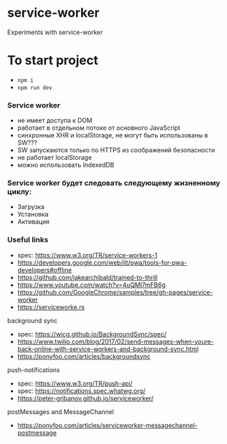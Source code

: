 # service-worker
Experiments with service-worker

# To start project

* ```npm i```  
* ```npm run dev```

### Service worker

* не имеет доступа к DOM 
* работает в отдельном потоке от основного JavaScript 
* синхронные XHR и localStorage, не могут быть использованы в SW???
* SW запускаются только по HTTPS из соображений безопасности
* не работает localStorage
* можно использовать IndexedDB  

### Service worker будет следовать следующему жизненному циклу:

* Загрузка
* Установка
* Активация

### Useful links

* spec: https://www.w3.org/TR/service-workers-1
* https://developers.google.com/web/ilt/pwa/tools-for-pwa-developers#offline
* https://github.com/jakearchibald/trained-to-thrill
* https://www.youtube.com/watch?v=4uQMl7mFB6g
* https://github.com/GoogleChrome/samples/tree/gh-pages/service-worker
* https://serviceworke.rs

background sync
* spec: https://wicg.github.io/BackgroundSync/spec/
* https://www.twilio.com/blog/2017/02/send-messages-when-youre-back-online-with-service-workers-and-background-sync.html
* https://ponyfoo.com/articles/backgroundsync

push-notifications
* spec: https://www.w3.org/TR/push-api/
* spec: https://notifications.spec.whatwg.org/
* https://peter-gribanov.github.io/serviceworker/

postMessages and MessageChannel
* https://ponyfoo.com/articles/serviceworker-messagechannel-postmessage
